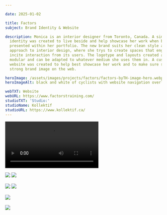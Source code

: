 ```yaml
---

date: 2025-01-02

title: Factors
subject: Brand Identity & Website

description: Monica is an interior designer from Toronto, Canada. A simple brand
  identity was created to live beside and help showcase her work when being
  presented within her portfolio. The new brand suits her clean style and
  approach to interior design, where she trys to create spaces that engage and
  incite interaction from its users. The logotype and layouts created are
  modular and can be adapted to whatever medium she uses them in. A custom
  website was created to help best showcase her work and to make sure she has a
  strong brand image on the web.

heroImage: /assets/images/projects/factors/factors-byTH-image-hero.webp
heroImageAlt: black and white of cyclists with website navigation overlayed on top

webTXT: Website
webURL: https://www.factorstraining.com/
studioTXT: 'Studio:'
studioName: Kollektif
studioURL: https://www.kollektif.ca/
---
```




<video loading="lazy" src="/assets/images/projects/factors/factors-byTH-horizontal-video-1.mp4" type="video/mp4" autoplay loop mute></video>

<img loading="lazy" src="/assets/images/projects/factors/factors-byTH-horizontal-image-2.png" alt=" ">

<img loading="lazy" src="/assets/images/projects/factors/factors-byTH-horizontal-image-3.png" alt=" ">


<div class="two-col">
    <img loading="lazy" src="/assets/images/projects/factors/factors-byTH-vertical-image-4.webp" alt="">
    <img loading="lazy" src="/assets/images/projects/factors/factors-byTH-vertical-image-5.webp" alt="">
</div>


<img loading="lazy" src="/assets/images/projects/factors/factors-byTH-horizontal-image-6.webp" alt=" ">

<img loading="lazy" src="/assets/images/projects/factors/factors-byTH-horizontal-image-7.webp" alt=" ">


<div class="two-col">
    <img loading="lazy" src="/assets/images/projects/factors/factors-byTH-vertical-image-8.png" alt="">
    <img loading="lazy" src="/assets/images/projects/factors/factors-byTH-vertical-image-9.png" alt="">
</div>


<img loading="lazy" src="/assets/images/projects/factors/factors-byTH-horizontal-image-10.webp" alt=" ">


<div class="two-col">
    <img loading="lazy" src="/assets/images/projects/factors/factors-byTH-vertical-image-11.webp" alt="">
    <img loading="lazy" src="/assets/images/projects/factors/factors-byTH-vertical-image-12.webp" alt="">
</div>

<img loading="lazy" src="/assets/images/projects/factors/factors-byTH-horizontal-image-13.webp" alt=" ">